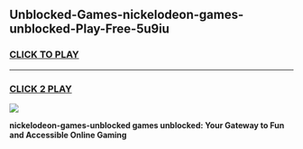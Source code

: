 
## Unblocked-Games-nickelodeon-games-unblocked-Play-Free-5u9iu
<h3>
<a href="https://premium76.site?title=nickelodeon-games-unblocked&ref=23A">CLICK TO PLAY</a></h3>
<hr>

<h3>
<a href="https://premium76.site?title=nickelodeon-games-unblocked&ref=23A">CLICK 2 PLAY</a>
  
</h3>

<a href="https://premium76.site?title=nickelodeon-games-unblocked&ref=23A"><img src="https://clearcache.store/games.png"></a>


**nickelodeon-games-unblocked games unblocked: Your Gateway to Fun and Accessible Online Gaming**
